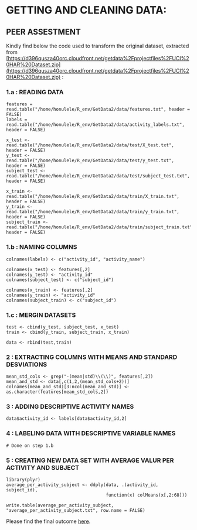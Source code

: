 # GETTING AND CLEANING DATA:
## PEER ASSESTMENT

Kindly find below the code used to transform the original dataset, extracted from
[https://d396qusza40orc.cloudfront.net/getdata%2Fprojectfiles%2FUCI%20HAR%20Dataset.zip](https://d396qusza40orc.cloudfront.net/getdata%2Fprojectfiles%2FUCI%20HAR%20Dataset.zip) :


### 1.a : READING DATA
```{r eval =FALSE}
features = read.table("/home/honulele/R_env/GetData2/data/features.txt", header = FALSE)
labels = read.table("/home/honulele/R_env/GetData2/data/activity_labels.txt", header = FALSE)

x_test <- read.table("/home/honulele/R_env/GetData2/data/test/X_test.txt", header = FALSE)
y_test <- read.table("/home/honulele/R_env/GetData2/data/test/y_test.txt", header = FALSE)
subject_test <- read.table("/home/honulele/R_env/GetData2/data/test/subject_test.txt", header = FALSE)

x_train <- read.table("/home/honulele/R_env/GetData2/data/train/X_train.txt", header = FALSE)
y_train <- read.table("/home/honulele/R_env/GetData2/data/train/y_train.txt", header = FALSE)
subject_train <- read.table("/home/honulele/R_env/GetData2/data/train/subject_train.txt", header = FALSE)
```

### 1.b : NAMING COLUMNS
```{r eval =FALSE}
colnames(labels) <- c("activity_id", "activity_name")

colnames(x_test) <- features[,2]
colnames(y_test) <- "activity_id"
colnames(subject_test) <- c("subject_id")

colnames(x_train) <- features[,2]
colnames(y_train) <- "activity_id"
colnames(subject_train) <- c("subject_id")
```

### 1.c : MERGIN DATASETS
```{r eval =FALSE}
test <- cbind(y_test, subject_test, x_test)
train <- cbind(y_train, subject_train, x_train)

data <- rbind(test,train)
```

### 2 : EXTRACTING COLUMNS WITH MEANS AND STANDARD DESVIATIONS
```{r eval =FALSE}
mean_std_cols <- grep("-(mean|std)\\(\\)", features[,2])
mean_and_std <- data[,c(1,2,(mean_std_cols+2))]
colnames(mean_and_std)[3:ncol(mean_and_std)] <- as.character(features[mean_std_cols,2])
```

### 3 : ADDING DESCRIPTIVE ACTIVITY NAMES
```{r eval =FALSE}
data$activity_id <- labels[data$activity_id,2]
```

### 4 : LABELING DATA WITH DESCRIPTIVE VARIABLE NAMES
```{r eval =FALSE}
# Done on step 1.b
```

### 5 : CREATING NEW DATA SET WITH AVERAGE VALUR PER ACTIVITY AND SUBJECT
```{r eval =FALSE}
library(plyr)
average_per_activity_subject <- ddply(data, .(activity_id, subject_id),
                                      function(x) colMeans(x[,2:68]))

write.table(average_per_activity_subject, "average_per_activity_subject.txt", row.name = FALSE)

```



Please find the final outcome [here](https://github.com/luiscabanzon/getcleandata/blob/master/average_per_activity_subject.txt).